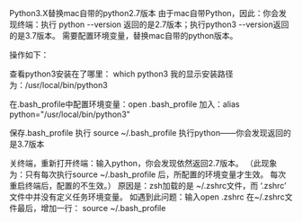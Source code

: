 Python3.X替换mac自带的python2.7版本
由于mac自带Python，因此：你会发现终端：执行 python --version 返回的是2.7版本；执行python3 --version返回的是3.7版本。
需要配置环境变量，替换mac自带的python版本。

操作如下：

查看python3安装在了哪里： which python3
我的显示安装路径为：/usr/local/bin/python3

在.bash_profile中配置环境变量：open .bash_profile
加入：alias python="/usr/local/bin/python3"

保存.bash_profile
执行 source ~/.bash_profile
执行python——你会发现返回的是3.7版本

关终端，重新打开终端：输入python，你会发现依然返回2.7版本。
（此现象为：只有每次执行source ~/.bash_profile 后，所配置的环境变量才生效。
每次重启终端后，配置的不生效。）
原因是：zsh加载的是 ~/.zshrc文件，而 ‘.zshrc’ 文件中并没有定义任务环境变量。
如遇到此问题：输入open .zshrc
在~/.zshrc文件最后，增加一行： source ~/.bash_profile



